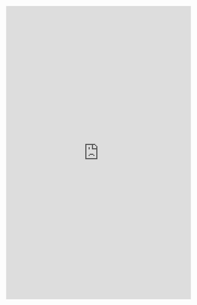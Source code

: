 <iframe src="https://docs.google.com/forms/d/e/1FAIpQLSfhyPVhyVpE2LbvOGrK9fcpd0-hTwQI_PMyWqcrtJVmRM6tag/viewform?usp=share_link" width="100%" height="800" frameborder="0" marginheight="0" marginwidth="0">Loading… </iframe>
